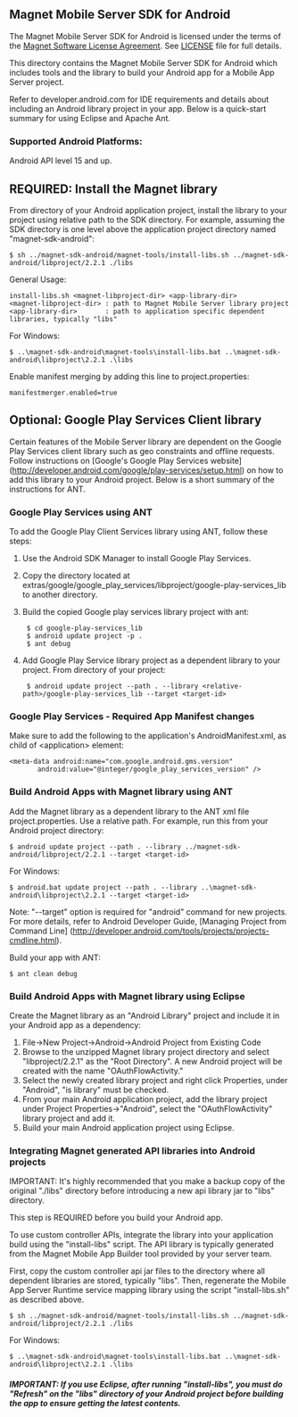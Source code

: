 ## Magnet Mobile Server SDK for Android

The Magnet Mobile Server SDK for Android is licensed under the terms of the [Magnet Software License Agreement](http://www.magnet.com/resources/tos.html). See [LICENSE](https://github.com/magnetsystems/magnet-sdk-android/blob/master/LICENSE) file for full details.

This directory contains the Magnet Mobile Server SDK for Android which includes tools and the library to build your Android app for a Mobile App Server project.

Refer to  developer.android.com for IDE requirements and details about including an Android library project in your app. Below is a quick-start summary for using Eclipse and Apache Ant.

### Supported Android Platforms:
Android API level 15 and up.

## REQUIRED: Install the Magnet library

From directory of your Android application project, install the library to your project using relative path to the SDK directory. For example, assuming the SDK directory is one level above the application project directory named "magnet-sdk-android":

    $ sh ../magnet-sdk-android/magnet-tools/install-libs.sh ../magnet-sdk-android/libproject/2.2.1 ./libs

General Usage:

    install-libs.sh <magnet-libproject-dir> <app-library-dir>
    <magnet-libproject-dir> : path to Magnet Mobile Server library project
    <app-library-dir>       : path to application specific dependent libraries, typically "libs"

For Windows:

    $ ..\magnet-sdk-android\magnet-tools\install-libs.bat ..\magnet-sdk-android\libproject\2.2.1 .\libs

Enable manifest merging by adding this line to project.properties:

    manifestmerger.enabled=true

## Optional: Google Play Services Client library

Certain features of the Mobile Server library are dependent on the Google Play Services client library such as geo constraints and offline requests. Follow instructions on [Google's Google Play Services website] (http://developer.android.com/google/play-services/setup.html) on how to add this library to your Android project. Below is a short summary of the instructions for ANT.


### Google Play Services using ANT

To add the Google Play Client Services library using ANT, follow these steps:

1. Use the Android SDK Manager to install Google Play Services.
2. Copy the directory located at extras/google/google_play_services/libproject/google-play-services_lib to another directory.
3. Build the copied Google play services library project with ant:

        $ cd google-play-services_lib
        $ android update project -p .
        $ ant debug

4. Add Google Play Service library project as a dependent library to your project. From directory of your project:

        $ android update project --path . --library <relative-path>/google-play-services_lib --target <target-id>


### Google Play Services - Required App Manifest changes

Make sure to add the following to the application's AndroidManifest.xml, as child of \<application\> element:

    <meta-data android:name="com.google.android.gms.version"
           android:value="@integer/google_play_services_version" />

### Build Android Apps with Magnet library using ANT

Add the Magnet library as a dependent library to the ANT xml file project.properties. Use a relative path. For example, run this from your Android project directory:

    $ android update project --path . --library ../magnet-sdk-android/libproject/2.2.1 --target <target-id>

For Windows:

    $ android.bat update project --path . --library ..\magnet-sdk-android\libproject\2.2.1 --target <target-id>

Note: "--target" option is required for "android" command for new projects. For more details, refer to Android Developer Guide, [Managing Project from Command Line] (http://developer.android.com/tools/projects/projects-cmdline.html).


Build your app with ANT:

    $ ant clean debug


### Build Android Apps with Magnet library using Eclipse

Create the Magnet library as an "Android Library" project and include it in your Android app as a dependency:

1. File->New Project->Android->Android Project from Existing Code
2. Browse to the unzipped Magnet library project directory and select "libproject/2.2.1" as the "Root Directory".
A new Android project will be created with the name "OAuthFlowActivity."
4. Select the newly created library project and right click Properties, under "Android", "is library" must be checked.
5. From your main Android application project, add the library project under Project Properties->"Android", select the "OAuthFlowActivity" library project and add it.
6. Build your main Android application project using Eclipse.


### Integrating Magnet generated API libraries into Android projects

IMPORTANT: It's highly recommended that you make a backup copy of the original "./libs" directory before introducing a new api library jar to "libs" directory.

This step is REQUIRED before you build your Android app.

To use custom controller APIs, integrate the library into your application build using the "install-libs" script. The API library is typically generated from the Magnet Mobile App Builder tool provided by your server team.

First, copy the custom controller api jar files to the directory where all dependent libraries are stored, typically "libs". Then, regenerate the Mobile App Server Runtime service mapping library using the script "install-libs.sh" as described above.

    $ sh ../magnet-sdk-android/magnet-tools/install-libs.sh ../magnet-sdk-android/libproject/2.2.1 ./libs

For Windows:

    $ ..\magnet-sdk-android\magnet-tools\install-libs.bat ..\magnet-sdk-android\libproject\2.2.1 .\libs

##### IMPORTANT: If you use Eclipse, after running "install-libs", you must do "Refresh" on the "libs" directory of your Android project before building the app to ensure getting the latest contents.



